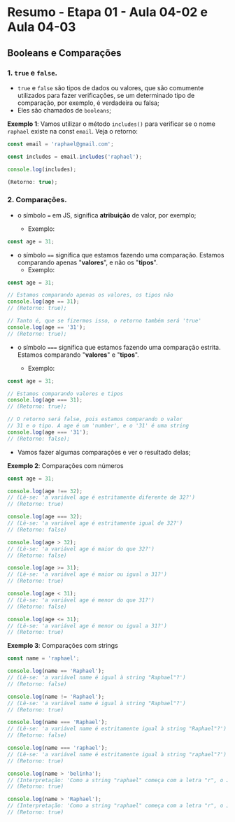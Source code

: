 # Resumo - Etapa 01 - Aula 04-02 e Aula 04-03

## Booleans e Comparações

### 1. ``true`` e ``false``.

- ``true`` e ``false`` são tipos de dados ou valores, que são comumente utilizados para fazer verificações, se um determinado tipo de comparação, por exemplo, é verdadeira ou falsa;
- Eles são chamados de ``booleans``;

**Exemplo 1**: Vamos utilizar o método ``includes()`` para verificar se o nome ``raphael`` existe na const ``email``. Veja o retorno:

~~~javascript
const email = 'raphael@gmail.com';

const includes = email.includes('raphael');

console.log(includes);

(Retorno: true);
~~~

### 2. Comparações.

- o símbolo ``=`` em JS, significa **atribuição** de valor, por exemplo;

  - Exemplo:

~~~javascript
const age = 31;
~~~

- o símbolo ``==`` significa que estamos fazendo uma comparação. Estamos comparando apenas "**valores**", e não os "**tipos**".
    - Exemplo:

~~~javascript
const age = 31;

// Estamos comparando apenas os valores, os tipos não
console.log(age == 31);
// (Retorno: true);

// Tanto é, que se fizermos isso, o retorno também será 'true'
console.log(age == '31');
// (Retorno: true);
~~~

- o símbolo ``===`` significa que estamos fazendo uma comparação estrita. Estamos comparando "**valores**" e "**tipos**".

    - Exemplo:

~~~javascript
const age = 31;

// Estamos comparando valores e tipos
console.log(age === 31);
// (Retorno: true);

// O retorno será false, pois estamos comparando o valor
// 31 e o tipo. A age é um 'number', e o '31' é uma string
console.log(age === '31');
// (Retorno: false);
~~~

- Vamos fazer algumas comparações e ver o resultado delas;

**Exemplo 2**: Comparações com números

~~~javascript
const age = 31;

console.log(age !== 32);
// (Lê-se: 'a variável age é estritamente diferente de 32?')
// (Retorno: true)

console.log(age === 32);
// (Lê-se: 'a variável age é estritamente igual de 32?')
// (Retorno: false)

console.log(age > 32);
// (Lê-se: 'a variável age é maior do que 32?')
// (Retorno: false)

console.log(age >= 31);
// (Lê-se: 'a variável age é maior ou igual a 31?')
// (Retorno: true)

console.log(age < 31);
// (Lê-se: 'a variável age é menor do que 31?')
// (Retorno: false)

console.log(age <= 31);
// (Lê-se: 'a variável age é menor ou igual a 31?')
// (Retorno: true)
~~~

**Exemplo 3**: Comparações com strings

~~~javascript
const name = 'raphael';

console.log(name == 'Raphael');
// (Lê-se: 'a variável name é igual à string "Raphael"?')
// (Retorno: false)

console.log(name != 'Raphael');
// (Lê-se: 'a variável name é igual à string "Raphael"?')
// (Retorno: true)

console.log(name === 'Raphael');
// (Lê-se: 'a variável name é estritamente igual à string "Raphael"?')
// (Retorno: false)

console.log(name === 'raphael');
// (Lê-se: 'a variável name é estritamente igual à string "raphael"?')
// (Retorno: true)

console.log(name > 'belinha');
// (Interpretação: 'Como a string "raphael" começa com a letra "r", o JS, entende que "r" vem depois de "b" no alfabeto, por isso o retorno dessa comparação será true.')
// (Retorno: true)

console.log(name > 'Raphael');
// (Interpretação: 'Como a string "raphael" começa com a letra "r", o JS, entende que "r" vem antes de "R" no alfabeto, por isso o retorno dessa comparação será true.')
// (Retorno: true)
~~~~